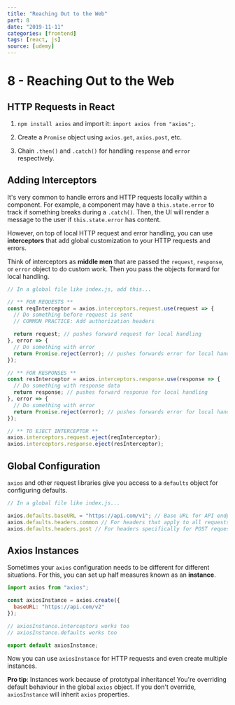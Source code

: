 ```yaml
---
title: "Reaching Out to the Web"
part: 8
date: "2019-11-11"
categories: [frontend]
tags: [react, js]
source: [udemy]
---
```


# 8 - Reaching Out to the Web

## HTTP Requests in React

1. `npm install axios` and import it: `import axios from "axios";`.

2. Create a `Promise` object using `axios.get`, `axios.post`, etc.

3. Chain `.then()` and `.catch()` for handling `response` and `error` respectively.

## Adding Interceptors

It's very common to handle errors and HTTP requests locally within a component. For example, a component may have a `this.state.error` to track if something breaks during a `.catch()`. Then, the UI will render a message to the user if `this.state.error` has content.

However, on top of local HTTP request and error handling, you can use **interceptors** that add global customization to your HTTP requests and errors.

Think of interceptors as **middle men** that are passed the `request`, `response`, or `error` object to do custom work. Then you pass the objects forward for local handling.

```js
// In a global file like index.js, add this...

// ** FOR REQUESTS **
const reqInterceptor = axios.interceptors.request.use(request => {
  // Do something before request is sent
  // COMMON PRACTICE: Add authorization headers

  return request; // pushes forward request for local handling
}, error => {
  // Do something with error
  return Promise.reject(error); // pushes forwards error for local handling
});

// ** FOR RESPONSES **
const resInterceptor = axios.interceptors.response.use(response => {
  // Do something with response data
  return response; // pushes forward response for local handling
}, error => {
  // Do something with error
  return Promise.reject(error); // pushes forwards error for local handling 
});

// ** TO EJECT INTERCEPTOR **
axios.interceptors.request.eject(reqInterceptor);
axios.interceptors.response.eject(resInterceptor);
```

## Global Configuration

`axios` and other request libraries give you access to a `defaults` object for configuring defaults.

```js
// In a global file like index.js...

axios.defaults.baseURL = "https://api.com/v1"; // Base URL for API endpoint
axios.defaults.headers.common // For headers that apply to all requests
axios.defaults.headers.post // For headers specifically for POST requests
```

## Axios Instances

Sometimes your `axios` configuration needs to be different for different situations. For this, you can set up half measures known as an **instance**.

```js
import axios from "axios";

const axiosInstance = axios.create({
  baseURL: "https://api.com/v2"
});

// axiosInstance.interceptors works too
// axiosInstance.defaults works too

export default axiosInstance;
```

Now you can use `axiosInstance` for HTTP requests and even create multiple instances.

**Pro tip**: Instances work because of prototypal inheritance! You're overriding default behaviour in the global `axios` object. If you don't override, `axiosInstance` will inherit `axios` properties.

